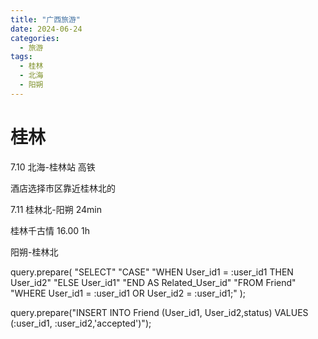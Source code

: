 ```yaml
---
title: "广西旅游"
date: 2024-06-24
categories:
  - 旅游
tags:
  - 桂林
  - 北海
  - 阳朔
---
```


# 桂林

7.10 北海-桂林站 高铁

酒店选择市区靠近桂林北的



7.11 桂林北-阳朔 24min



桂林千古情 16.00 1h



阳朔-桂林北







query.prepare(  "SELECT"
                        "CASE"
                            "WHEN User_id1 = :user_id1 THEN User_id2"
                            "ELSE User_id1"
                        "END AS Related_User_id"
                    "FROM Friend"
                    "WHERE User_id1 = :user_id1 OR User_id2 = :user_id1;"
    );



query.prepare("INSERT INTO Friend (User_id1, User_id2,status) VALUES (:user_id1, :user_id2,'accepted')");